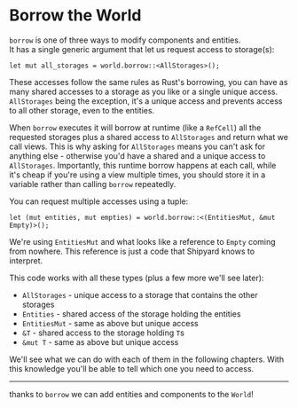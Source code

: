 # Borrow the World

`borrow` is one of three ways to modify components and entities.  
It has a single generic argument that let us request access to storage(s):

```rust, noplaypen
let mut all_storages = world.borrow::<AllStorages>();
```

These accesses follow the same rules as Rust's borrowing, you can have as many shared accesses to a storage as you like or a single unique access. `AllStorages` being the exception, it's a unique access and prevents access to all other storage, even to the entities.

When `borrow` executes it will borrow at runtime (like a `RefCell`) all the requested storages plus a shared access to `AllStorages` and return what we call views. This is why asking for `AllStorages` means you can't ask for anything else - otherwise you'd have a shared and a unique access to `AllStorages`. Importantly, this runtime borrow happens at each call, while it's cheap if you're using a view multiple times, you should store it in a variable rather than calling `borrow` repeatedly.

You can request multiple accesses using a tuple:
```rust, noplaypen
let (mut entities, mut empties) = world.borrow::<(EntitiesMut, &mut Empty)>();
```

We're using `EntitiesMut` and what looks like a reference to `Empty` coming from nowhere. This reference is just a code that Shipyard knows to interpret.

This code works with all these types (plus a few more we'll see later):
- `AllStorages` - unique access to a storage that contains the other storages
- `Entities` - shared access of the storage holding the entities
- `EntitiesMut` - same as above but unique access
- `&T` - shared access to the storage holding `T`s
- `&mut T` - same as above but unique access

We'll see what we can do with each of them in the following chapters. With this knowledge you'll be able to tell which one you need to access.

---

thanks to `borrow` we can add entities and components to the `World`!
